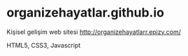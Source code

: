 # organizehayatlar.github.io
Kişisel gelişim web sitesi
http://organizehayatlarr.epizy.com/

HTML5, CSS3, Javascript 
